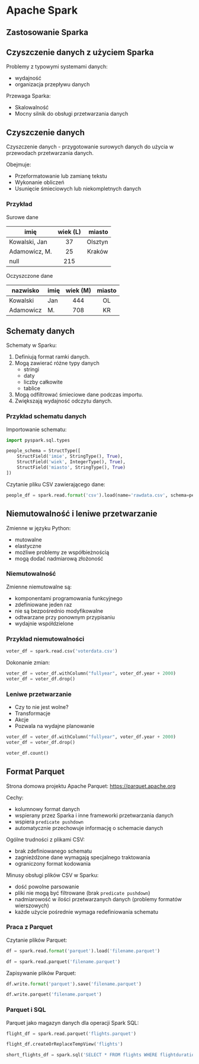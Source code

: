 # Apache Spark

## Zastosowanie Sparka

## Czyszczenie danych z użyciem Sparka

Problemy z typowymi systemami danych:

* wydajność
* organizacja przepływu danych

Przewaga Sparka:

* Skalowalność
* Mocny silnik do obsługi przetwarzania danych


## Czyszczenie danych

Czyszczenie danych - przygotowanie surowych danych do użycia w przewodach przetwarzania danych.

Obejmuje:

* Przeformatowanie lub zamianę tekstu
* Wykonanie obliczeń
* Usunięcie śmieciowych lub niekompletnych danych


### Przykład

Surowe dane

|imię|wiek (L)|miasto|
|----------|:---:|------:|
Kowalski, Jan|37|Olsztyn |
Adamowicz, M.|25|Kraków  |
null|215

Oczyszczone dane

|nazwisko|imię |wiek (M)|miasto|
|--------|-----|:------:|:------:|
Kowalski |Jan|444|OL|
Adamowicz|M.|708|KR|


## Schematy danych

Schematy w Sparku: 

1. Definiują format ramki danych.
2. Mogą zawierać różne typy danych
    - stringi
    - daty
    - liczby całkowite
    - tablice
3. Mogą odfiltrować śmieciowe dane podczas importu.
4. Zwiększają wydajność odczytu danych.

### Przykład schematu danych

Importowanie schematu:
```python
import pyspark.sql.types

people_schema = StructType([
    StructField('imie', StringType(), True),
    StructField('wiek', IntegerType(), True),
    StructField('miasto', StringType(), True) 
])
```

Czytanie pliku CSV zawierającego dane:
```python
people_df = spark.read.format('csv').load(name='rawdata.csv', schema=people_schema)
```




## Niemutowalność i leniwe przetwarzanie

Zmienne w języku Python:
* mutowalne
* elastyczne
* możliwe problemy ze współbieżnością
* mogą dodać nadmiarową złożoność



###  Niemutowalność

Zmienne niemutowalne są:
* komponentami programowania funkcyjnego
* zdefiniowane jeden raz
* nie są bezpośrednio modyfikowalne
* odtwarzane przy ponownym przypisaniu
* wydajnie współdzielone


### Przykład niemutowalności

```python
voter_df = spark.read.csv('voterdata.csv')
```

Dokonanie zmian:
```python
voter_df = voter_df.withColumn("fullyear", voter_df.year + 2000)
voter_df = voter_df.drop()
```

### Leniwe przetwarzanie

* Czy to nie jest wolne?
* Transformacje
* Akcje
* Pozwala na wydajne planowanie

```python
voter_df = voter_df.withColumn("fullyear", voter_df.year + 2000)
voter_df = voter_df.drop()

voter_df.count()
```



## Format Parquet

Strona domowa projektu Apache Parquet: https://parquet.apache.org

Cechy:
* kolumnowy format danych
* wspierany przez Sparka i inne frameworki przetwarzania danych
* wspiera `predicate pushdown`
* automatycznie przechowuje informację o schemacie danych

Ogólne trudności z plikami CSV:
* brak zdefiniowanego schematu
* zagnieżdżone dane wymagają specjalnego traktowania
* ograniczony format kodowania

Minusy obsługi plików CSV w Sparku:
* dość powolne parsowanie
* pliki nie mogą być filtrowane (brak `predicate pushdown`)
* nadmiarowość w ilości przetwarzanych danych (problemy formatów wierszowych)
* każde użycie pośrednie wymaga redefiniowania schematu


### Praca z Parquet

Czytanie plików Parquet:
```python
df = spark.read.format('parquet').load('filename.parquet')
```
```python
df = spark.read.parquet('filename.parquet')
```

Zapisywanie plików Parquet:
```python
df.write.format('parquet').save('filename.parquet')
```
```python
df.write.parquet('filename.parquet')
```

### Parquet i SQL

Parquet jako magazyn danych dla operacji Spark SQL:
```python
flight_df = spark.read.parquet('flights.parquet')

flight_df.createOrReplaceTempView('flights')

short_flights_df = spark.sql('SELECT * FROM flights WHERE flightduration < 100')
```


